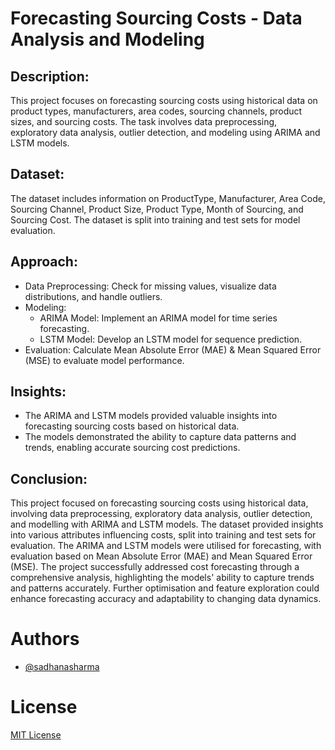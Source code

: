 # Forecasting Sourcing Costs - Data Analysis and Modeling

## Description:
This project focuses on forecasting sourcing costs using historical data on product types, manufacturers, area codes, sourcing channels, product sizes, and sourcing costs. The task involves data preprocessing, exploratory data analysis, outlier detection, and modeling using ARIMA and LSTM models.

## Dataset:
The dataset includes information on ProductType, Manufacturer, Area Code, Sourcing Channel, Product Size, Product Type, Month of Sourcing, and Sourcing Cost. The dataset is split into training and test sets for model evaluation.

## Approach:
* Data Preprocessing: Check for missing values, visualize data distributions, and handle outliers.
* Modeling:
  * ARIMA Model: Implement an ARIMA model for time series forecasting.
  * LSTM Model: Develop an LSTM model for sequence prediction.
* Evaluation: Calculate Mean Absolute Error (MAE) & Mean Squared Error (MSE) to evaluate model performance.

## Insights:

* The ARIMA and LSTM models provided valuable insights into forecasting sourcing costs based on historical data.
* The models demonstrated the ability to capture data patterns and trends, enabling accurate sourcing cost predictions.

## Conclusion:

This project focused on forecasting sourcing costs using historical data, involving data preprocessing, exploratory data analysis, outlier detection, and modelling with ARIMA and LSTM models. The dataset provided insights into various attributes influencing costs, split into training and test sets for evaluation. The ARIMA and LSTM models were utilised for forecasting, with evaluation based on Mean Absolute Error (MAE) and Mean Squared Error (MSE). The project successfully addressed cost forecasting through a comprehensive analysis, highlighting the models' ability to capture trends and patterns accurately. Further optimisation and feature exploration could enhance forecasting accuracy and adaptability to changing data dynamics.


# Authors
* [@sadhanasharma](https://www.linkedin.com/in/sadhana-sharma-/)

# License
[MIT License]()
